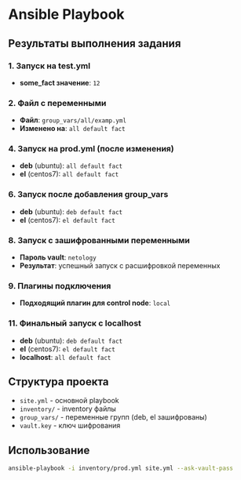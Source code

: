 # Ansible Playbook

## Результаты выполнения задания

### 1. Запуск на test.yml
- **some_fact значение**: `12`

### 2. Файл с переменными
- **Файл**: `group_vars/all/examp.yml`
- **Изменено на**: `all default fact`

### 4. Запуск на prod.yml (после изменения)
- **deb** (ubuntu): `all default fact`
- **el** (centos7): `all default fact`

### 6. Запуск после добавления group_vars
- **deb** (ubuntu): `deb default fact`
- **el** (centos7): `el default fact`

### 8. Запуск с зашифрованными переменными
- **Пароль vault**: `netology`
- **Результат**: успешный запуск с расшифровкой переменных

### 9. Плагины подключения
- **Подходящий плагин для control node**: `local`

### 11. Финальный запуск с localhost
- **deb** (ubuntu): `deb default fact`
- **el** (centos7): `el default fact`
- **localhost**: `all default fact`

## Структура проекта
- `site.yml` - основной playbook
- `inventory/` - inventory файлы
- `group_vars/` - переменные групп (deb, el зашифрованы)
- `vault.key` - ключ шифрования

## Использование
```bash
ansible-playbook -i inventory/prod.yml site.yml --ask-vault-pass
